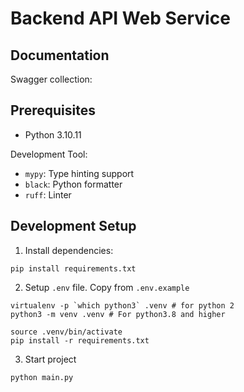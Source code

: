  # Backend API Web Service

## Documentation
Swagger collection:

## Prerequisites

* Python 3.10.11

Development Tool:

* `mypy`: Type hinting support
* `black`: Python formatter
* `ruff`: Linter

## Development Setup

1. Install dependencies:
```
pip install requirements.txt
```

2. Setup `.env` file. Copy from `.env.example`
```
virtualenv -p `which python3` .venv # for python 2
python3 -m venv .venv # For python3.8 and higher

source .venv/bin/activate
pip install -r requirements.txt
```

3. Start project
```
python main.py
```
